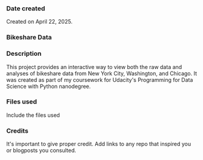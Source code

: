 ### Date created
Created on April 22, 2025.

### Bikeshare Data

### Description
This project provides an interactive way to view both the raw data and analyses of bikeshare data from New York City, Washington, and Chicago. It was created as part of my coursework for Udacity's Programming for Data Science with Python nanodegree.

### Files used
Include the files used

### Credits
It's important to give proper credit. Add links to any repo that inspired you or blogposts you consulted.